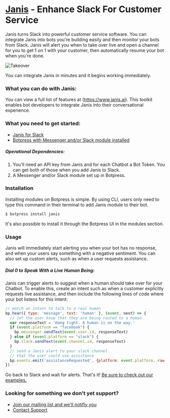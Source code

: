 # [Janis](https://www.Janis.ai) - Enhance Slack For Customer Service

Janis turns Slack into powerful customer service software.  You can integrate Janis into bots you're building easily and then monitor your bots from Slack.  Janis will alert you when to take over live and open a channel for you to get 1 on 1 with your customer, then automatically resume your bot when you're done. 

![Takeover](https://www.janis.ai/github/takeover.gif)


You can integrate Janis in minutes and it begins working immediately. 

### What you can do with Janis:
You can view a full list of features at (https://www.janis.ai).  This toolkit enables bot developers to integrate Janis into their conversational experience.


### What you need to get started:
* [Janis for Slack](https://slack.com/oauth/authorize?scope=im:history,users:read,users:read.email,commands,chat:write:bot,chat:write:user,channels:read,channels:history,files:write:user,channels:write,links:read,links:write,bot&client_id=23850726983.39760486257)
* [Botpress with Messenger and/or Slack module installed](https://botpress.io/)

##### Operational Dependencies:
1.  You'll need an API key from Janis and for each Chatbot a Bot Token.  You can get both of those when you add Janis to Slack.
2.  A Messenger and/or Slack module set up in Botpress. 


### Installation
Installing modules on Botpress is simple. By using CLI, users only need to type this command in their terminal to add Janis module to their bot.
```bash
$ botpress install janis
```
It's also possible to install it through the Botpress UI in the modules section.


### Usage
Janis will immediately start alerting you when your bot has no response, and when your users say something with a negative sentiment. You can also set up custom alerts, such as when a user requests assistance.

##### Dial 0 to Speak With a Live Human Being:

Janis can trigger alerts to suggest when a human should take over for your Chatbot. To enable this, create an intent such as when a customer explicitly requests live assistance, and then include the following lines of code where your bot listens for this intent:

```javascript
// match an intent to talk to a real human
bp.hear({ type: 'message', text: 'human' }, (event, next) => {
  // let the user know that they are being routed to a human
  var responseText = 'Hang tight. A human is on the way.'
  if (event.platform == "facebook") {
    bp.messenger.sendText(event.user.id, responseText)
  } else if (event.platform == "slack") {
    bp.slack.sendText(event.channel.id, responseText)
  }
  // send a Janis alert to your slack channel
  // that the user could use assistance
  bp.events.emit('assistanceRequested', {platform: event.platform, raw: event.raw})
})
```


Go back to Slack and wait for alerts. That's it! 
[Be sure to check out our examples.](./examples/)


### Looking for something we don't yet support?  
* [Join our mailing list and we'll notifiy you](https://www.janis.ai)
* [Contact Support](mailto:support@janis.ai)
